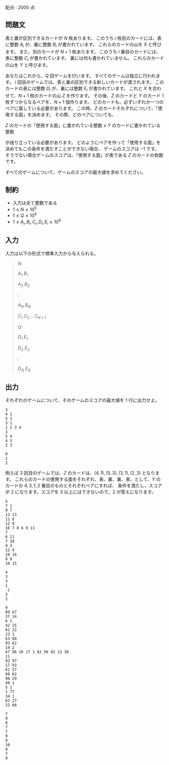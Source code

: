 配点 : $2000$ 点

## 問題文

表と裏が区別できるカードが $N$ 枚あります。
このうち $i$ 枚目のカードには、表に整数 $A_i$ が、裏に整数 $B_i$ が書かれています。
これらのカードの山を $X$ と呼びます。
また、別のカードが $N+1$ 枚あります。
このうち $i$ 番目のカードには、表に整数 $C_i$ が書かれています。
裏には何も書かれていません。
これらのカードの山を $Y$ と呼びます。

あなたはこれから、$Q$ 回ゲームを行います。
すべてのゲームは独立に行われます。
$i$ 回目のゲームでは、表と裏の区別できる新しいカードが渡されます。
このカードの表には整数 $D_i$ が、裏には整数 $E_i$ が書かれています。
これと $X$ を合わせて、$N+1$ 枚のカードの山 $Z$ を作ります。
その後、$Z$ のカードと $Y$ のカード $1$ 枚ずつからなるペアを、$N+1$ 個作ります。
どのカードも、必ずいずれか一つのペアに属している必要があります。
この時、$Z$ のカードそれぞれについて、「使用する面」を決めます。
その際、どのペアについても、

$Z$ のカードの「使用する面」に書かれている整数 $\leq$ $Y$ のカードに書かれている整数

が成り立っている必要があります。
どのようにペアを作って「使用する面」を決めてもこの条件を満たすことができない場合、
ゲームのスコアは $-1$ です。
そうでない場合ゲームのスコアは、「使用する面」が表である $Z$ のカードの枚数です。

すべてのゲームについて、ゲームのスコアの最大値を求めてください。

## 制約

- 入力は全て整数である
- $1 \leq N \leq 10^5$
- $1 \leq Q \leq 10^5$
- $1 \leq A_i ,B_i ,C_i ,D_i ,E_i \leq 10^9$

## 入力

入力は以下の形式で標準入力から与えられる。

> $N$
> 
> $A_1$ $B_1$
> 
> $A_2$ $B_2$
> 
> $:$
> 
> $A_N$ $B_N$
> 
> $C_1$ $C_2$ $..$ $C_{N+1}$
> 
> $Q$
> 
> $D_1$ $E_1$
> 
> $D_2$ $E_2$
> 
> $:$
> 
> $D_Q$ $E_Q$

## 出力

それぞれのゲームについて、そのゲームのスコアの最大値を $1$ 行に出力せよ。

```input1
3
4 1
5 3
3 1
1 2 3 4
3
5 4
4 3
2 3
```

```output1
0
1
2
```

例えば $3$ 回目のゲームでは、$Z$ のカードは、$(4,1),(5,3),(3,1),(2,3)$ となります。
これらのカードの使用する面をそれぞれ、表、裏、裏、表、として、$Y$ のカードの $4,3,1,2$ 番目のものとそれぞれペアにすれば、
条件を満たし、スコアが $2$ になります。スコアを $3$ 以上にはできないので、$2$ が答えになります。

```input2
5
7 1
9 7
13 13
11 8
12 9
16 7 8 6 9 11
7
6 11
7 10
9 3
12 9
18 16
8 9
10 15
```

```output2
4
3
3
1
-1
3
2
```

```input3
9
89 67
37 14
6 1
42 25
61 22
23 1
63 60
93 62
14 2
67 96 26 17 1 62 56 92 13 38
11
93 97
17 93
61 57
88 62
98 29
49 1
5 1
1 77
34 1
63 27
22 66
```

```output3
7
9
8
7
7
9
9
10
9
7
9
```
